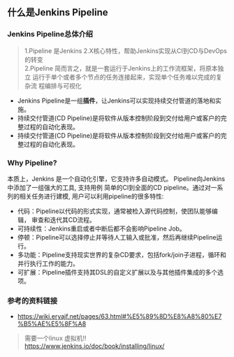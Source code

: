 ## 什么是Jenkins Pipeline

### Jenkins Pipeline总体介绍

> 1.Pipeline 是Jenkins 2.X核心特性，帮助Jenkins实现从CI到CD与DevOps的转变 \
2.Pipeline 简而言之，就是一套运行于Jenkins上的工作流框架，将原本独立
运行于单个或者多个节点的任务连接起来，实现单个任务难以完成的复杂流
程编排与可视化

* Jenkins Pipeline是一组**插件**，让Jenkins可以实现持续交付管道的落地和实施。
* 持续交付管道(CD Pipeline)是将软件从版本控制阶段到交付给用户或客户的完
整过程的自动化表现。
* 持续交付管道(CD Pipeline)是将软件从版本控制阶段到交付给用户或客户的完
整过程的自动化表现。


### Why Pipeline?

本质上，Jenkins 是一个自动化引擎，它支持许多自动模式。 Pipeline向Jenkins中添加了一组强大的工具, 支持用例 简单的CI到全面的CD pipeline。通过对一系列的相关任务进行建模, 用户可以利用pipeline的很多特性:
* 代码：Pipeline以代码的形式实现，通常被检入源代码控制，使团队能够编辑，
审查和迭代其CD流程。
* 可持续性：Jenkins重启或者中断后都不会影响Pipeline Job。
* 停顿：Pipeline可以选择停止并等待人工输入或批准，然后再继续Pipeline运行。
* 多功能：Pipeline支持现实世界的复杂CD要求，包括fork/join子进程，循环和
并行执行工作的能力。
* 可扩展：Pipeline插件支持其DSL的自定义扩展以及与其他插件集成的多个选项。

### 参考的资料链接
* https://wiki.eryajf.net/pages/63.html#%E5%89%8D%E8%A8%80%E7%B5%AE%E5%8F%A8

> 需要一个linux 虚拟机!!
> https://www.jenkins.io/doc/book/installing/linux/